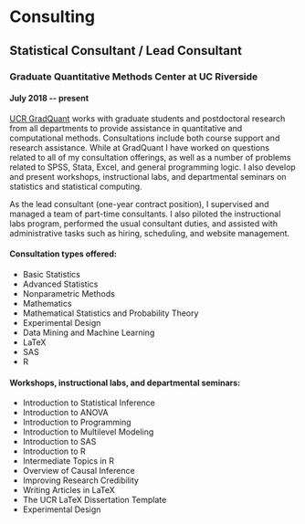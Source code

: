 # Consulting

## Statistical Consultant / Lead Consultant
### Graduate Quantitative Methods Center at UC Riverside 
#### July 2018 -- present

<a href="https://gradquant.ucr.edu/" target="blank">UCR GradQuant</a> works with graduate students and postdoctoral research from all departments to provide assistance in quantitative and computational methods. Consultations include both course support and research assistance. While at GradQuant I have worked on questions related to all of my consultation offerings, as well as a number of problems related to SPSS, Stata, Excel, and general programming logic. I also develop and present workshops, instructional labs, and departmental seminars on statistics and statistical computing. 

As the lead consultant (one-year contract position), I supervised and managed a team of part-time consultants. I also piloted the instructional labs program, performed the usual consultant duties, and assisted with administrative tasks such as hiring, scheduling, and website management.

#### Consultation types offered: 
- Basic Statistics
- Advanced Statistics
- Nonparametric Methods
- Mathematics
- Mathematical Statistics and Probability Theory
- Experimental Design
- Data Mining and Machine Learning
- LaTeX
- SAS
- R

#### Workshops, instructional labs, and departmental seminars: 
- Introduction to Statistical Inference
- Introduction to ANOVA
- Introduction to Programming 
- Introduction to Multilevel Modeling
- Introduction to SAS
- Introduction to R
- Intermediate Topics in R
- Overview of Causal Inference
- Improving Research Credibility
- Writing Articles in LaTeX
- The UCR LaTeX Dissertation Template
- Experimental Design
